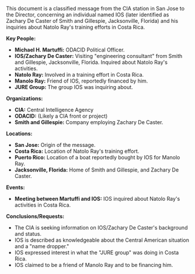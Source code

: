 This document is a classified message from the CIA station in San Jose to the Director, concerning an individual named IOS (later identified as Zachary De Caster of Smith and Gillespie, Jacksonville, Florida) and his inquiries about Natolo Ray's training efforts in Costa Rica.

**Key People:**

*   **Michael H. Martuffi:** ODACID Political Officer.
*   **IOS/Zachary De Caster:** Visiting "engineering consultant" from Smith and Gillespie, Jacksonville, Florida. Inquired about Natolo Ray's activities.
*   **Natolo Ray:** Involved in a training effort in Costa Rica.
*   **Manolo Ray:** Friend of IOS, reportedly financed by him.
*   **JURE Group:** The group IOS was inquiring about.

**Organizations:**

*   **CIA:** Central Intelligence Agency
*   **ODACID:** (Likely a CIA front or project)
*   **Smith and Gillespie:** Company employing Zachary De Caster.

**Locations:**

*   **San Jose:** Origin of the message.
*   **Costa Rica:** Location of Natolo Ray's training effort.
*   **Puerto Rico:** Location of a boat reportedly bought by IOS for Manolo Ray.
*   **Jacksonville, Florida:** Home of Smith and Gillespie, and Zachary De Caster.

**Events:**

*   **Meeting between Martuffi and IOS:** IOS inquired about Natolo Ray's activities in Costa Rica.

**Conclusions/Requests:**

*   The CIA is seeking information on IOS/Zachary De Caster's background and status.
*   IOS is described as knowledgeable about the Central American situation and a "name dropper."
*   IOS expressed interest in what the "JURE group" was doing in Costa Rica.
*   IOS claimed to be a friend of Manolo Ray and to be financing him.
